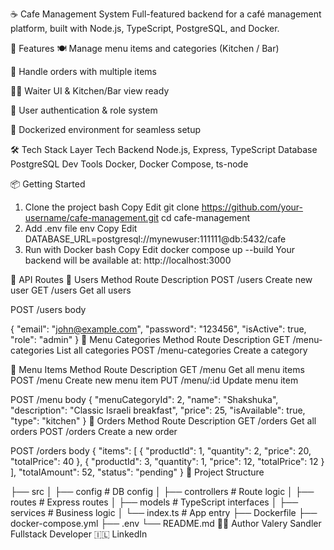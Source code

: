 ☕ Cafe Management System
Full-featured backend for a café management platform, built with Node.js, TypeScript, PostgreSQL, and Docker.

🚀 Features
🍽 Manage menu items and categories (Kitchen / Bar)

🧾 Handle orders with multiple items

🧑‍🍳 Waiter UI & Kitchen/Bar view ready

🔐 User authentication & role system

🐳 Dockerized environment for seamless setup

🛠 Tech Stack
Layer	Tech
Backend	Node.js, Express, TypeScript
Database	PostgreSQL
Dev Tools	Docker, Docker Compose, ts-node

📦 Getting Started
1. Clone the project
bash
Copy
Edit
git clone https://github.com/your-username/cafe-management.git
cd cafe-management
2. Add .env file
env
Copy
Edit
DATABASE_URL=postgresql://mynewuser:111111@db:5432/cafe
3. Run with Docker
bash
Copy
Edit
docker compose up --build
Your backend will be available at:
http://localhost:3000

🧪 API Routes
🔸 Users
Method	Route	Description
POST	/users	Create new user
GET	/users	Get all users

POST /users body


{
  "email": "john@example.com",
  "password": "123456",
  "isActive": true,
  "role": "admin"
}
🔸 Menu Categories
Method	Route	Description
GET	/menu-categories	List all categories
POST	/menu-categories	Create a category

🔸 Menu Items
Method	Route	Description
GET	/menu	Get all menu items
POST	/menu	Create new menu item
PUT	/menu/:id	Update menu item

POST /menu body
{
  "menuCategoryId": 2,
  "name": "Shakshuka",
  "description": "Classic Israeli breakfast",
  "price": 25,
  "isAvailable": true,
  "type": "kitchen"
}
🔸 Orders
Method	Route	Description
GET	/orders	Get all orders
POST	/orders	Create a new order

POST /orders body
{
  "items": [
    {
      "productId": 1,
      "quantity": 2,
      "price": 20,
      "totalPrice": 40
    },
    {
      "productId": 3,
      "quantity": 1,
      "price": 12,
      "totalPrice": 12
    }
  ],
  "totalAmount": 52,
  "status": "pending"
}
📁 Project Structure

├── src
│   ├── config          # DB config
│   ├── controllers     # Route logic
│   ├── routes          # Express routes
│   ├── models          # TypeScript interfaces
│   ├── services        # Business logic
│   └── index.ts        # App entry
├── Dockerfile
├── docker-compose.yml
├── .env
└── README.md
👨‍💻 Author
Valery Sandler
Fullstack Developer 🇮🇱
LinkedIn

